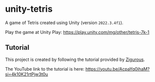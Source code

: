 # unity-tetris
A game of Tetris created using Unity (version `2022.3.4f1`).

Play the game at Unity Play: https://play.unity.com/mg/other/tetris-7k-1

## Tutorial 
This project is created by following the tutorial provided by [Zigurous](https://github.com/zigurous).

The YouTube link to the tutorial is here: https://youtu.be/AcpaYq0ihaM?si=4k10K21rtPjw3t0u
